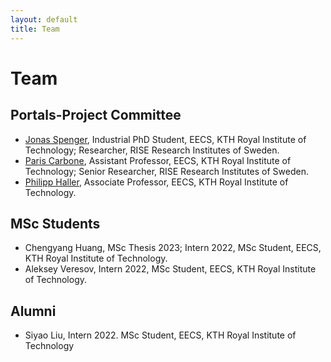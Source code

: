 ```yaml
---
layout: default
title: Team
---
```


# Team

## Portals-Project Committee
* [Jonas Spenger](https://www.kth.se/profile/jspenger), Industrial PhD Student, EECS, KTH Royal Institute of Technology; Researcher, RISE Research Institutes of Sweden.
* [Paris Carbone](https://www.kth.se/profile/parisc), Assistant Professor, EECS, KTH Royal Institute of Technology; Senior Researcher, RISE Research Institutes of Sweden.
* [Philipp Haller](https://www.kth.se/profile/phaller),
  Associate Professor, EECS, KTH Royal Institute of Technology.

## MSc Students
* Chengyang Huang, MSc Thesis 2023; Intern 2022, MSc Student, EECS, KTH Royal Institute of Technology.
* Aleksey Veresov, Intern 2022, MSc Student, EECS, KTH Royal Institute of Technology.

## Alumni
* Siyao Liu, Intern 2022. MSc Student, EECS, KTH Royal Institute of Technology
